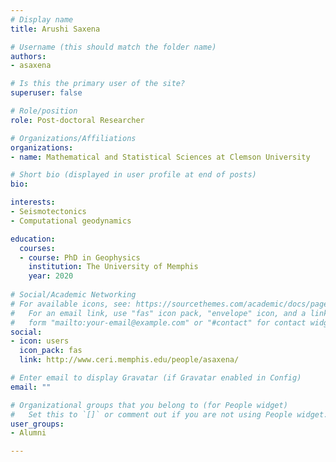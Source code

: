 ```yaml
---
# Display name
title: Arushi Saxena

# Username (this should match the folder name)
authors:
- asaxena

# Is this the primary user of the site?
superuser: false

# Role/position
role: Post-doctoral Researcher

# Organizations/Affiliations
organizations:
- name: Mathematical and Statistical Sciences at Clemson University

# Short bio (displayed in user profile at end of posts)
bio: 

interests:
- Seismotectonics
- Computational geodynamics

education:
  courses:
  - course: PhD in Geophysics
    institution: The University of Memphis
    year: 2020
  
# Social/Academic Networking
# For available icons, see: https://sourcethemes.com/academic/docs/page-builder/#icons
#   For an email link, use "fas" icon pack, "envelope" icon, and a link in the
#   form "mailto:your-email@example.com" or "#contact" for contact widget.
social:
- icon: users
  icon_pack: fas
  link: http://www.ceri.memphis.edu/people/asaxena/

# Enter email to display Gravatar (if Gravatar enabled in Config)
email: ""

# Organizational groups that you belong to (for People widget)
#   Set this to `[]` or comment out if you are not using People widget.
user_groups:
- Alumni 

---
```

